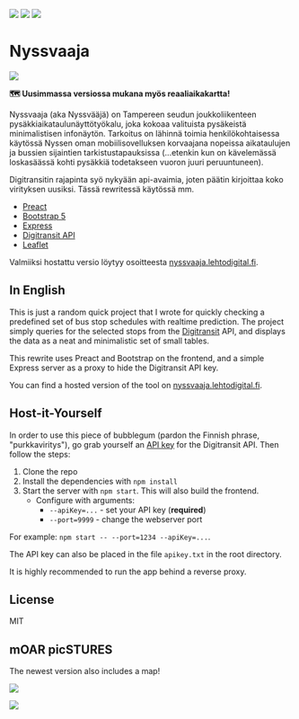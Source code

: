 ![](https://shields.io/github/license/lehtoroni/nyssvaaja)
![](https://shields.io/github/languages/top/lehtoroni/nyssvaaja)
![](https://shields.io/github/issues/lehtoroni/nyssvaaja)


# Nyssvaaja

![](https://lehtodigital.fi/f/ukuse)

**🗺️ Uusimmassa versiossa mukana myös reaaliaikakartta!**

Nyssvaaja (aka Nyssvääjä) on Tampereen seudun joukkoliikenteen pysäkkiaikataulunäyttötyökalu,
joka kokoaa valituista pysäkeistä minimalistisen infonäytön.
Tarkoitus on lähinnä toimia henkilökohtaisessa käytössä
Nyssen oman mobiilisovelluksen korvaajana nopeissa aikataulujen ja bussien sijaintien tarkistustapauksissa (...etenkin kun on kävelemässä loskasäässä kohti pysäkkiä todetakseen vuoron juuri peruuntuneen).

Digitransitin rajapinta syö nykyään api-avaimia, joten päätin kirjoittaa koko virityksen uusiksi. Tässä rewritessä käytössä mm.
- [Preact](https://github.com/preactjs/preact)
- [Bootstrap 5](https://github.com/twbs)
- [Express](https://github.com/expressjs/express)
- [Digitransit API](https://digitransit.fi/en/developers/apis/)
- [Leaflet](https://leafletjs.com/)

Valmiiksi hostattu versio löytyy osoitteesta [nyssvaaja.lehtodigital.fi](https://nyssvaaja.lehtodigital.fi).

## In English
This is just a random quick project that I wrote
for quickly checking a predefined set of bus stop schedules with realtime prediction.
The project simply queries for the selected stops from the [Digitransit](https://digitransit.fi/en/developers/) API,
and displays the data as a neat and minimalistic set of small tables.

This rewrite uses Preact and Bootstrap on the frontend, and a simple Express server as a proxy to hide the Digitransit API key.

You can find a hosted version of the tool on [nyssvaaja.lehtodigital.fi](https://nyssvaaja.lehtodigital.fi).

## Host-it-Yourself
In order to use this piece of bubblegum (pardon the Finnish phrase, "purkkaviritys"), go grab yourself an [API key](https://digitransit.fi/en/developers/api-registration/) for the Digitransit API. Then follow the steps:

1. Clone the repo
2. Install the dependencies with `npm install`
3. Start the server with `npm start`. This will also build the frontend.
    - Configure with arguments:
      - `--apiKey=...` - set your API key (**required**)
      - `--port=9999` - change the webserver port

For example: `npm start -- --port=1234 --apiKey=...`.

The API key can also be placed in the file `apikey.txt` in the root directory.

It is highly recommended to run the app behind a reverse proxy.

## License
MIT


## mOAR picSTURES
The newest version also includes a map!

![](https://lehtodigital.fi/f/fsb2G)

![](https://lehtodigital.fi/f/i8K3K)
